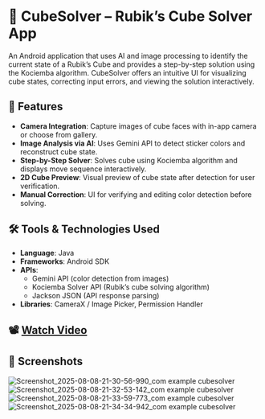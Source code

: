 # 🧩 CubeSolver – Rubik’s Cube Solver App

An Android application that uses AI and image processing to identify the current state of a Rubik’s Cube and provides a step-by-step solution using the Kociemba algorithm. CubeSolver offers an intuitive UI for visualizing cube states, correcting input errors, and viewing the solution interactively.

## 🚀 Features

- **Camera Integration**: Capture images of cube faces with in-app camera or choose from gallery.
- **Image Analysis via AI**: Uses Gemini API to detect sticker colors and reconstruct cube state.
- **Step-by-Step Solver**: Solves cube using Kociemba algorithm and displays move sequence interactively.
- **2D Cube Preview**: Visual preview of cube state after detection for user verification.
- **Manual Correction**: UI for verifying and editing color detection before solving.

## 🛠️ Tools & Technologies Used

- **Language**: Java
- **Frameworks**: Android SDK
- **APIs**: 
  - Gemini API (color detection from images)
  - Kociemba Solver API (Rubik’s cube solving algorithm)
  - Jackson JSON (API response parsing)
- **Libraries**: CameraX / Image Picker, Permission Handler

## 📽️ [Watch Video](https://www.youtube.com/shorts/x3vyM2I5iVM)

## 📸 Screenshots

![Screenshot_2025-08-08-21-30-56-990_com example cubesolver](https://github.com/user-attachments/assets/d04544a9-cf62-4ef3-9848-5cb626f53fe0)
![Screenshot_2025-08-08-21-32-53-142_com example cubesolver](https://github.com/user-attachments/assets/3e45a8ef-fa66-44fd-863f-5069a936434f)
![Screenshot_2025-08-08-21-33-59-773_com example cubesolver](https://github.com/user-attachments/assets/86c1ac43-a591-490d-a176-51e0983f15cd)
![Screenshot_2025-08-08-21-34-34-942_com example cubesolver](https://github.com/user-attachments/assets/acfd3fb8-ab49-41e9-b125-477c9c728ab0)




